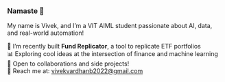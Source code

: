 ### Namaste 👋

My name is Vivek, and I’m a VIT AIML student passionate about AI, data, and real-world automation!

🚀 I’m recently built **Fund Replicator**, a tool to replicate ETF portfolios  
📊 Exploring cool ideas at the intersection of finance and machine learning  
🤝 Open to collaborations and side projects!  
📩 Reach me at: vivekvardhanb2022@gmail.com
